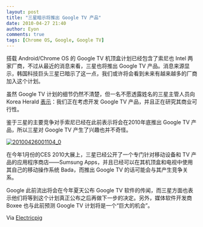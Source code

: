 ```yaml
---
layout: post
title: "三星暗示将推出 Google TV 产品"
date: 2010-04-27 21:40
author: Eyon
comments: true
tags: [Chrome OS, Google, Google TV]
---
```

搭载 Android/Chrome OS 的 Google TV 机顶盒计划已经包含了索尼也 Intel 两家厂商，不过从最近的消息来看，三星也将推出 Google TV 产品。消息来源显示，韩国科技巨头三星已暗示了这一点，我们或许将会看到未来有越来越多的厂商加入这个计划。

虽然 Google TV 计划的细节仍然不清楚，但一名不愿透露姓名的三星主管人员向 Korea Herald [表示](http://www.koreaherald.com/national/Detail.jsp?newsMLId=20100426000631)：我们正在考虑开发 Google TV 产品，并且正在研究其商业可行性。

鉴于三星的主要竞争对手索尼已经在此前表示将会在2010年底推出 Google TV 产品，所以三星对 Google TV 产生了兴趣也并不奇怪。

<a href="http://img.chromi.org/2010/04/20100426001104_0.jpg">![](http://img.chromi.org/2010/04/20100426001104_0.jpg "20100426001104_0")</a>

在今年1月份的CES 2010大展上，三星已经公开了一个专门针对移动设备和 TV 产品的应用程序商店——Sumsung Apps，并且已经可以在其机顶盒和电视中使用其自己的移动操作系统 Bada，而推出 Google TV 的话可能会与其产生竞争关系。

Google 此前流出将会在今年夏天公布 Google TV 软件的传闻，而三星方面也表示他们将等到这个计划真正公布之后再做下一步的决定。另外，媒体软件开发商 Boxee 也与此前预测 Google  TV 计划将是一个“巨大的机会”。

Via [Electricpig](http://www.electricpig.co.uk/2010/04/27/google-tv-samsung-may-build-one/)
